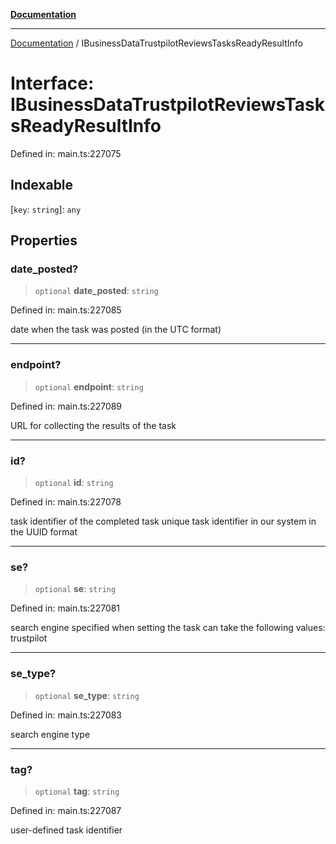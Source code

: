 [**Documentation**](../README.md)

***

[Documentation](../README.md) / IBusinessDataTrustpilotReviewsTasksReadyResultInfo

# Interface: IBusinessDataTrustpilotReviewsTasksReadyResultInfo

Defined in: main.ts:227075

## Indexable

\[`key`: `string`\]: `any`

## Properties

### date\_posted?

> `optional` **date\_posted**: `string`

Defined in: main.ts:227085

date when the task was posted (in the UTC format)

***

### endpoint?

> `optional` **endpoint**: `string`

Defined in: main.ts:227089

URL for collecting the results of the task

***

### id?

> `optional` **id**: `string`

Defined in: main.ts:227078

task identifier of the completed task
unique task identifier in our system in the UUID format

***

### se?

> `optional` **se**: `string`

Defined in: main.ts:227081

search engine specified when setting the task
can take the following values: trustpilot

***

### se\_type?

> `optional` **se\_type**: `string`

Defined in: main.ts:227083

search engine type

***

### tag?

> `optional` **tag**: `string`

Defined in: main.ts:227087

user-defined task identifier
